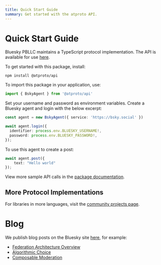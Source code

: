 ```yaml
---
title: Quick Start Guide
summary: Get started with the atproto API.
---
```


# Quick Start Guide

Bluesky PBLLC maintains a TypeScript protocol implementation. The API is available for use [here](https://www.npmjs.com/package/@atproto/api?activeTab=readme).

To get started with this package, install:

```
npm install @atproto/api
```

To import this package in your application, use:

```TypeScript
import { BskyAgent } from '@atproto/api'
```

Set your username and password as environment variables. Create a Bluesky agent and login with the below excerpt:

```Typescript
const agent = new BskyAgent({ service: 'https://bsky.social' })

await agent.login({
  identifier: process.env.BLUESKY_USERNAME!,
  password: process.env.BLUESKY_PASSWORD!,
});
```
To use this agent to create a post: 

```Typescript
await agent.post({
    text: "Hello world"
});
```

View more sample API calls in the [package documentation](https://www.npmjs.com/package/@atproto/api).

## More Protocol Implementations

For libraries in more languages, visit the [community projects page](/community/projects#protocol-implementations).


# Blog

We publish blog posts on the Bluesky site [here](https://blueskyweb.xyz/blog), for example:
- [Federation Architecture Overview](https://blueskyweb.xyz/blog/5-5-2023-federation-architecture)
- [Algorithmic Choice](https://blueskyweb.xyz/blog/3-30-2023-algorithmic-choice)
- [Composable Moderation](https://blueskyweb.xyz/blog/4-13-2023-moderation)
